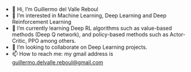 - 👋 Hi, I’m Guillermo del Valle Reboul
- 👀 I’m interested in Machine Learning, Deep Learning and Deep Reinforcement Learning
- 🌱 I’m currently learning Deep RL algorithms such as value-based methods (Deep Q network), and policy-based methods such as Actor-Critic, PPO among others.
- 💞️ I’m looking to collaborate on Deep Learning projects.
- 📫 How to reach me: my gmail address is guillermo.delvalle.reboul@gmail.com

<!---
GuillermoVR92/GuillermoVR92 is a ✨ special ✨ repository because its `README.md` (this file) appears on your GitHub profile.
You can click the Preview link to take a look at your changes.
--->
